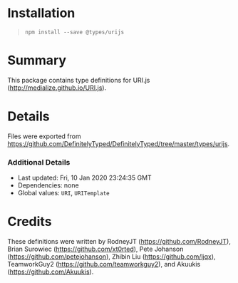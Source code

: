 # Installation
> `npm install --save @types/urijs`

# Summary
This package contains type definitions for URI.js (http://medialize.github.io/URI.js).

# Details
Files were exported from https://github.com/DefinitelyTyped/DefinitelyTyped/tree/master/types/urijs.

### Additional Details
 * Last updated: Fri, 10 Jan 2020 23:24:35 GMT
 * Dependencies: none
 * Global values: `URI`, `URITemplate`

# Credits
These definitions were written by RodneyJT (https://github.com/RodneyJT), Brian Surowiec (https://github.com/xt0rted), Pete Johanson (https://github.com/petejohanson), Zhibin Liu (https://github.com/ljqx), TeamworkGuy2 (https://github.com/teamworkguy2), and Akuukis (https://github.com/Akuukis).
